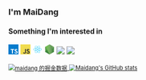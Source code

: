 ### I'm MaiDang

#### Something I'm interested in
<code><img height="20" src="https://raw.githubusercontent.com/github/explore/80688e429a7d4ef2fca1e82350fe8e3517d3494d/topics/typescript/typescript.png"></code>
<code><img height="20" src="https://raw.githubusercontent.com/github/explore/80688e429a7d4ef2fca1e82350fe8e3517d3494d/topics/javascript/javascript.png"></code>
<code><img height="20" src="https://raw.githubusercontent.com/github/explore/80688e429a7d4ef2fca1e82350fe8e3517d3494d/topics/react/react.png"></code>
<code><img height="20" src="https://raw.githubusercontent.com/github/explore/80688e429a7d4ef2fca1e82350fe8e3517d3494d/topics/nodejs/nodejs.png"></code>
<code><img height="20" src="https://avatars.githubusercontent.com/u/44914786?s=48&v=4"></code>
<code><img height="20" src="https://avatars.githubusercontent.com/u/12554859?s=48&v=4"></code>


<a href="https://juejin.cn/user/1732486058737917">
  <img src="https://4sdvg7tqbv.us.aircode.run/juejin?uid=1732486058737917" alt="maidang 的掘金数据" style="zoom:80%;" align="center"/>
</a>

<a href="https://github.com/Maidang1">
  <img src="https://github-readme-stats.vercel.app/api?username=maidang1" alt="Maidang's GitHub stats" style="zoom:80%;" align="center"/>
</a>




